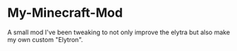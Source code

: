 # My-Minecraft-Mod
A small mod I've been tweaking to not only improve the elytra but also make my own custom "Elytron". 
